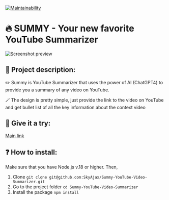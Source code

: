 [![Maintainability](https://api.codeclimate.com/v1/badges/406d6c4432aa13942b0b/maintainability)](https://codeclimate.com/github/SkyAjax/yt-summarizer/maintainability)

# :fire: SUMMY - Your new favorite YouTube Summarizer

![Screenshot preview](https://github.com/SkyAjax/yt-summarizer/assets/45942344/fb6568a3-a4fb-409e-9f5e-b2edc447a0b9 "Main Window")

## :open_book: Project description:

:pencil2: Summy is YouTube Summarizer that uses the power of AI (ChatGPT4) to provide you a summary of any video on YouTube.

:magic_wand: The design is pretty simple, just provide the link to the video on YouTube and get bullet list of all the key information about the context video

## :rocket: Give it a try:

[Main link](google.com)

## :question: How to install:

Make sure that you have Node.js v.18 or higher. Then,

1. Clone
   `git clone git@github.com:SkyAjax/Summy-YouTube-Video-Summarizer.git`
2. Go to the project folder
   `cd Summy-YouTube-Video-Summarizer`
3. Install the package
   `npm install`
